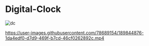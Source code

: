 # Digital-Clock

![dc](https://user-images.githubusercontent.com/78689154/189845585-9a88e615-6366-4774-9038-8806098e552e.png)


https://user-images.githubusercontent.com/78689154/189844876-1da4edf0-d7d9-469f-b7cd-46cf0262892c.mp4




